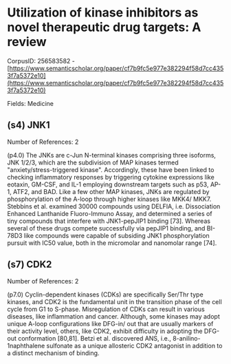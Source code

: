 # Utilization of kinase inhibitors as novel therapeutic drug targets: A review

CorpusID: 256583582 - [https://www.semanticscholar.org/paper/cf7b9fc5e977e382294f58d7cc4353f7a5372e10](https://www.semanticscholar.org/paper/cf7b9fc5e977e382294f58d7cc4353f7a5372e10)

Fields: Medicine

## (s4) JNK1
Number of References: 2

(p4.0) The JNKs are c-Jun N-terminal kinases comprising three isoforms, JNK 1/2/3, which are the subdivision of MAP kinases termed "anxiety/stress-triggered kinase". Accordingly, these have been linked to checking inflammatory responses by triggering cytokine expressions like eotaxin, GM-CSF, and IL-1 employing downstream targets such as p53, AP-1, ATF2, and BAD. Like a few other MAP kinases, JNKs are regulated by phosphorylation of the A-loop through higher kinases like MKK4/ MKK7. Stebbins et al. examined 30000 compounds using DELFIA, i.e. Dissociation Enhanced Lanthanide Fluoro-Immuno Assay, and determined a series of tiny compounds that interfere with JNK1-pepJIP1 binding [73]. Whereas several of these drugs compete successfully via pepJIP1 binding, and BI-78D3 like compounds were capable of subsiding JNK1 phosphorylation pursuit with IC50 value, both in the micromolar and nanomolar range [74].
## (s7) CDK2
Number of References: 2

(p7.0) Cyclin-dependent kinases (CDKs) are specifically Ser/Thr type kinases, and CDK2 is the fundamental unit in the transition phase of the cell cycle from G1 to S-phase. Misregulation of CDKs can result in various diseases, like inflammation and cancer. Although, some kinases may adopt unique A-loop configurations like DFG-in/ out that are usually markers of their activity level, others, like CDK2, exhibit difficulty in adopting the DFG-out conformation [80,81]. Betzi et al. discovered ANS, i.e., 8-anilino-1naphthalene sulfonate as a unique allosteric CDK2 antagonist in addition to a distinct mechanism of binding.
